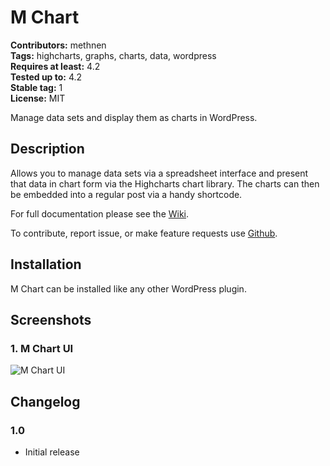 # M Chart #
**Contributors:** methnen  
**Tags:** highcharts, graphs, charts, data, wordpress  
**Requires at least:** 4.2  
**Tested up to:** 4.2  
**Stable tag:** 1  
**License:** MIT  

Manage data sets and display them as charts in WordPress.

## Description ##

Allows you to manage data sets via a spreadsheet interface and present that data in chart form via the Highcharts chart library.  The charts can then be embedded into a regular post via a handy shortcode.

For full documentation please see the [Wiki](https://github.com/methnen/m-chart/wiki).

To contribute, report issue, or make feature requests use [Github](https://github.com/methnen/m-chart).

## Installation ##

M Chart can be installed like any other WordPress plugin.

## Screenshots ##

### 1. M Chart UI ###
![M Chart UI](https://raw.githubusercontent.com/methnen/m-chart/master/screenshot-1.png)


## Changelog ##

### 1.0 ###

* Initial release

